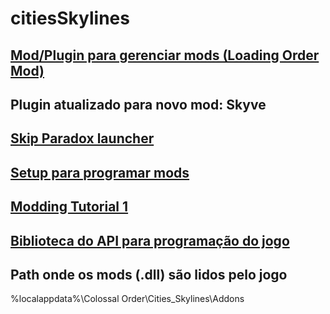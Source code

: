 # citiesSkylines

## [Mod/Plugin para gerenciar mods (Loading Order Mod)](https://docs.google.com/presentation/d/e/2PACX-1vRKrKvQOE541EzKUIBNRYT2aYA_Hl6QmwLO_7qUHZfy2u6-6Nv75M4CSNqPFCNmn3xwnpqrevXtlVAw/pub?start=true&loop=false&delayms=10000#slide=id.g16946ce1ba7_0_29)
## Plugin atualizado para novo mod: Skyve

## [Skip Paradox launcher](https://github.com/kianzarrin/LoadOrder/wiki/skip-paradox-launcher#2--set-steam-launch-options)

## [Setup para programar mods](https://community.simtropolis.com/forums/topic/73404-modding-tutorial-0-your-first-mod/)

## [Modding Tutorial 1](https://community.simtropolis.com/forums/topic/73475-modding-tutorial-1-prop-remover/)

## [Biblioteca do API para programação do jogo](https://skylines.paradoxwikis.com/Modding_API)

## Path onde os mods (.dll) são lidos pelo jogo
%localappdata%\Colossal Order\Cities_Skylines\Addons
